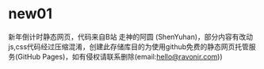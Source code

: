 # new01
新年倒计时静态网页，代码来自B站 走神的阿圆  (ShenYuhan)，部分内容有改动 js,css代码经过压缩混淆，创建此存储库目的为使用github免费的静态网页托管服务(GitHub Pages)，如有侵权请联系删除(email:hello@ravonir.com))
